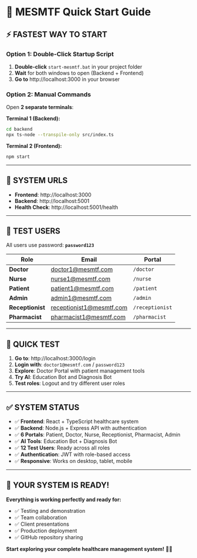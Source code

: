 # 🚀 MESMTF Quick Start Guide

## ⚡ **FASTEST WAY TO START**

### **Option 1: Double-Click Startup Script**
1. **Double-click** `start-mesmtf.bat` in your project folder
2. **Wait** for both windows to open (Backend + Frontend)
3. **Go to** http://localhost:3000 in your browser

### **Option 2: Manual Commands**
Open **2 separate terminals**:

**Terminal 1 (Backend):**
```bash
cd backend
npx ts-node --transpile-only src/index.ts
```

**Terminal 2 (Frontend):**
```bash
npm start
```

---

## 🎯 **SYSTEM URLS**

- **Frontend**: http://localhost:3000
- **Backend**: http://localhost:5001
- **Health Check**: http://localhost:5001/health

---

## 👥 **TEST USERS**

All users use password: **`password123`**

| Role | Email | Portal |
|------|-------|--------|
| **Doctor** | doctor1@mesmtf.com | `/doctor` |
| **Nurse** | nurse1@mesmtf.com | `/nurse` |
| **Patient** | patient1@mesmtf.com | `/patient` |
| **Admin** | admin1@mesmtf.com | `/admin` |
| **Receptionist** | receptionist1@mesmtf.com | `/receptionist` |
| **Pharmacist** | pharmacist1@mesmtf.com | `/pharmacist` |

---

## 🧪 **QUICK TEST**

1. **Go to**: http://localhost:3000/login
2. **Login with**: `doctor1@mesmtf.com` / `password123`
3. **Explore**: Doctor Portal with patient management tools
4. **Try AI**: Education Bot and Diagnosis Bot
5. **Test roles**: Logout and try different user roles

---

## ✅ **SYSTEM STATUS**

- ✅ **Frontend**: React + TypeScript healthcare system
- ✅ **Backend**: Node.js + Express API with authentication
- ✅ **6 Portals**: Patient, Doctor, Nurse, Receptionist, Pharmacist, Admin
- ✅ **AI Tools**: Education Bot + Diagnosis Bot
- ✅ **12 Test Users**: Ready across all roles
- ✅ **Authentication**: JWT with role-based access
- ✅ **Responsive**: Works on desktop, tablet, mobile

---

## 🎉 **YOUR SYSTEM IS READY!**

**Everything is working perfectly and ready for:**
- ✅ Testing and demonstration
- ✅ Team collaboration
- ✅ Client presentations
- ✅ Production deployment
- ✅ GitHub repository sharing

**Start exploring your complete healthcare management system!** 🏥✨
